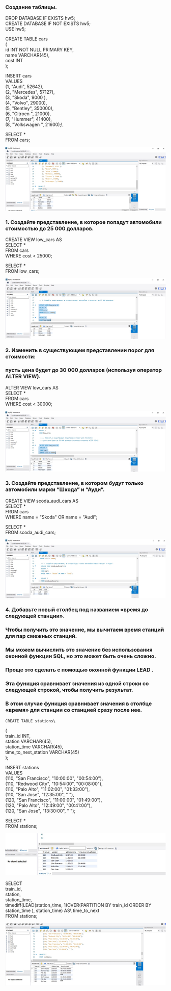
### Создание таблицы.
 
DROP DATABASE IF EXISTS hw5;\
CREATE DATABASE IF NOT EXISTS hw5;\
USE hw5;

CREATE TABLE cars\
(\
	id INT NOT NULL PRIMARY KEY,\
    name VARCHAR(45),\
    cost INT\
);

INSERT cars\
VALUES\
	(1, "Audi", 52642),\
    (2, "Mercedes", 57127),\
    (3, "Skoda", 9000 ),\
    (4, "Volvo", 29000),\
	(5, "Bentley", 350000),\
    (6, "Citroen ", 21000), \
    (7, "Hummer", 41400), \
    (8, "Volkswagen ", 21600);\
    
SELECT *\
FROM cars;

![](0.jpg)

### 1. Создайте представление, в которое попадут автомобили стоимостью  до 25 000 долларов.
 
 CREATE VIEW low_cars AS\
 SELECT *\
 FROM cars\
 WHERE cost < 25000;
 
 SELECT *\
 FROM low_cars;

 ![](1.jpg)
 
### 2. Изменить в существующем представлении порог для стоимости: 
### пусть цена будет до 30 000 долларов (используя оператор ALTER VIEW).
  
  ALTER VIEW low_cars AS\
  SELECT *\
  FROM cars\
  WHERE cost < 30000;

  ![](2.jpg)
  
### 3. Создайте представление, в котором будут только автомобили марки “Шкода” и “Ауди”.

   CREATE VIEW scoda_audi_cars AS\
   SELECT *\
   FROM cars\
   WHERE name = "Skoda" OR name = "Audi";
   
   SELECT *\
   FROM scoda_audi_cars;

   ![](3.jpg)
   
### 4. Добавьте новый столбец под названием «время до следующей станции». 
### Чтобы получить это значение, мы вычитаем время станций для пар смежных станций. 
### Мы можем вычислить это значение без использования оконной функции SQL, но это может быть очень сложно. 
### Проще это сделать с помощью оконной функции LEAD . 
### Эта функция сравнивает значения из одной строки со следующей строкой, чтобы получить результат. 
### В этом случае функция сравнивает значения в столбце «время» для станции со станцией сразу после нее.
    
    CREATE TABLE stations\
(\
	train_id INT,\
    station VARCHAR(45),\
    station_time VARCHAR(45),\
    time_to_next_station VARCHAR(45)\
);

INSERT stations\
VALUES\
	(110, "San Francisco", "10:00:00", "00:54:00"),\
    (110, "Redwood City", "10:54:00", "00:08:00"),\
    (110, "Palo Alto", "11:02:00", "01:33:00"),\
    (110, "San Jose", "12:35:00", " "),\
	(120, "San Francisco", "11:00:00", "01:49:00"),\
    (120, "Palo Alto", "12:49:00", "00:41:00"),\
    (120, "San Jose", "13:30:00", " ");
    
SELECT *\
FROM stations;

![](4-1.jpg)

SELECT\
	train_id,\
    station,\
    station_time,\
    timediff(LEAD(station_time, 1)OVER(PARTITION BY train_id ORDER BY station_time ), station_time) AS\ time_to_next\
    FROM stations;

![](4-2.jpg)
    